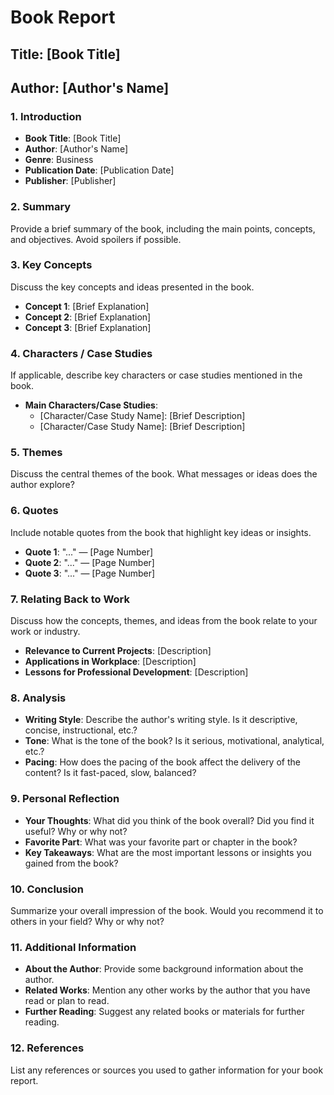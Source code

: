 # Book Report

## Title: [Book Title]
## Author: [Author's Name]

### 1. Introduction
- **Book Title**: [Book Title]
- **Author**: [Author's Name]
- **Genre**: Business
- **Publication Date**: [Publication Date]
- **Publisher**: [Publisher]

### 2. Summary
Provide a brief summary of the book, including the main points, concepts, and objectives. Avoid spoilers if possible.

### 3. Key Concepts
Discuss the key concepts and ideas presented in the book.

- **Concept 1**: [Brief Explanation]
- **Concept 2**: [Brief Explanation]
- **Concept 3**: [Brief Explanation]

### 4. Characters / Case Studies
If applicable, describe key characters or case studies mentioned in the book.

- **Main Characters/Case Studies**:
  - [Character/Case Study Name]: [Brief Description]
  - [Character/Case Study Name]: [Brief Description]

### 5. Themes
Discuss the central themes of the book. What messages or ideas does the author explore?

### 6. Quotes
Include notable quotes from the book that highlight key ideas or insights.

- **Quote 1**: "..." — [Page Number]
- **Quote 2**: "..." — [Page Number]
- **Quote 3**: "..." — [Page Number]

### 7. Relating Back to Work
Discuss how the concepts, themes, and ideas from the book relate to your work or industry.

- **Relevance to Current Projects**: [Description]
- **Applications in Workplace**: [Description]
- **Lessons for Professional Development**: [Description]

### 8. Analysis
- **Writing Style**: Describe the author's writing style. Is it descriptive, concise, instructional, etc.?
- **Tone**: What is the tone of the book? Is it serious, motivational, analytical, etc.?
- **Pacing**: How does the pacing of the book affect the delivery of the content? Is it fast-paced, slow, balanced?

### 9. Personal Reflection
- **Your Thoughts**: What did you think of the book overall? Did you find it useful? Why or why not?
- **Favorite Part**: What was your favorite part or chapter in the book?
- **Key Takeaways**: What are the most important lessons or insights you gained from the book?

### 10. Conclusion
Summarize your overall impression of the book. Would you recommend it to others in your field? Why or why not?

### 11. Additional Information
- **About the Author**: Provide some background information about the author.
- **Related Works**: Mention any other works by the author that you have read or plan to read.
- **Further Reading**: Suggest any related books or materials for further reading.

### 12. References
List any references or sources you used to gather information for your book report.
